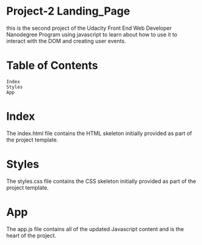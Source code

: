 # Project-2 Landing_Page
this is the second project of the Udacity Front End Web Developer Nanodegree Program using javascript to learn about how to use it to interact with the DOM and creating user events.

# Table of Contents

    Index
    Styles
    App

# Index

The index.html file contains the HTML skeleton initially provided as part of the project template.
# Styles

The styles.css file contains the CSS skeleton initially provided as part of the project template.
# App

The app.js file contains all of the updated Javascript content and is the heart of the project.
